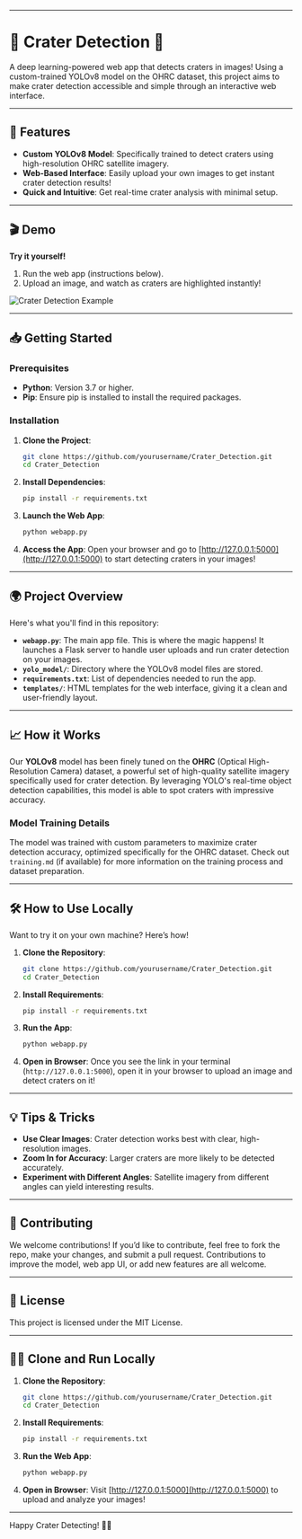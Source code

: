 
---

# 🌌 Crater Detection 🌌

A deep learning-powered web app that detects craters in images! Using a custom-trained YOLOv8 model on the OHRC dataset, this project aims to make crater detection accessible and simple through an interactive web interface.

---

## 🚀 Features

- **Custom YOLOv8 Model**: Specifically trained to detect craters using high-resolution OHRC satellite imagery.
- **Web-Based Interface**: Easily upload your own images to get instant crater detection results!
- **Quick and Intuitive**: Get real-time crater analysis with minimal setup.

---

## 🎬 Demo

**Try it yourself!**

1. Run the web app (instructions below).
2. Upload an image, and watch as craters are highlighted instantly!

![Crater Detection Example](example_output.png)

---

## 📥 Getting Started

### Prerequisites

- **Python**: Version 3.7 or higher.
- **Pip**: Ensure pip is installed to install the required packages.

### Installation

1. **Clone the Project**:
   ```bash
   git clone https://github.com/yourusername/Crater_Detection.git
   cd Crater_Detection
   ```

2. **Install Dependencies**:
   ```bash
   pip install -r requirements.txt
   ```

3. **Launch the Web App**:
   ```bash
   python webapp.py
   ```

4. **Access the App**:
   Open your browser and go to [http://127.0.0.1:5000](http://127.0.0.1:5000) to start detecting craters in your images!

---

## 🌍 Project Overview

Here's what you'll find in this repository:

- **`webapp.py`**: The main app file. This is where the magic happens! It launches a Flask server to handle user uploads and run crater detection on your images.
- **`yolo_model/`**: Directory where the YOLOv8 model files are stored.
- **`requirements.txt`**: List of dependencies needed to run the app.
- **`templates/`**: HTML templates for the web interface, giving it a clean and user-friendly layout.

---

## 📈 How it Works

Our **YOLOv8** model has been finely tuned on the **OHRC** (Optical High-Resolution Camera) dataset, a powerful set of high-quality satellite imagery specifically used for crater detection. By leveraging YOLO's real-time object detection capabilities, this model is able to spot craters with impressive accuracy.

### Model Training Details

The model was trained with custom parameters to maximize crater detection accuracy, optimized specifically for the OHRC dataset. Check out `training.md` (if available) for more information on the training process and dataset preparation.

---

## 🛠 How to Use Locally

Want to try it on your own machine? Here’s how!

1. **Clone the Repository**:
   ```bash
   git clone https://github.com/yourusername/Crater_Detection.git
   cd Crater_Detection
   ```

2. **Install Requirements**:
   ```bash
   pip install -r requirements.txt
   ```

3. **Run the App**:
   ```bash
   python webapp.py
   ```

4. **Open in Browser**:
   Once you see the link in your terminal (`http://127.0.0.1:5000`), open it in your browser to upload an image and detect craters on it!

---

## 💡 Tips & Tricks

- **Use Clear Images**: Crater detection works best with clear, high-resolution images.
- **Zoom In for Accuracy**: Larger craters are more likely to be detected accurately.
- **Experiment with Different Angles**: Satellite imagery from different angles can yield interesting results.

---

## 👥 Contributing

We welcome contributions! If you’d like to contribute, feel free to fork the repo, make your changes, and submit a pull request. Contributions to improve the model, web app UI, or add new features are all welcome.

---

## 📜 License

This project is licensed under the MIT License.

---

## 🧑‍💻 Clone and Run Locally

1. **Clone the Repository**:
   ```bash
   git clone https://github.com/yourusername/Crater_Detection.git
   cd Crater_Detection
   ```

2. **Install Requirements**:
   ```bash
   pip install -r requirements.txt
   ```

3. **Run the Web App**:
   ```bash
   python webapp.py
   ```

4. **Open in Browser**:
   Visit [http://127.0.0.1:5000](http://127.0.0.1:5000) to upload and analyze your images!

---

Happy Crater Detecting! 🌌🌑
